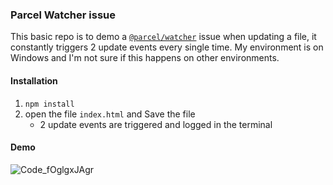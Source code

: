### Parcel Watcher issue
This basic repo is to demo a [`@parcel/watcher`](https://github.com/parcel-bundler/watcher) issue when updating a file, it constantly triggers 2 update events every single time. My environment is on Windows and I'm not sure if this happens on other environments.

#### Installation
1. `npm install`
2. open the file `index.html` and Save the file
   - 2 update events are triggered and logged in the terminal
  
#### Demo

![Code_fOglgxJAgr](https://github.com/user-attachments/assets/e9785faf-e4a4-4681-ba7f-13285bc746a6)

